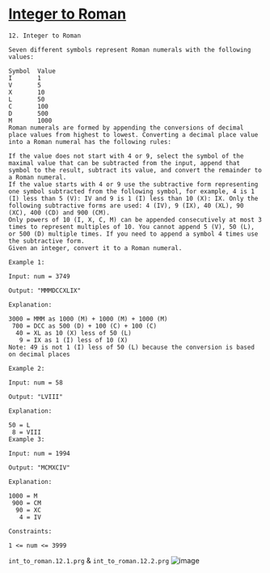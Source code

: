 # [Integer to Roman](https://leetcode.com/problems/integer-to-roman/)

    12. Integer to Roman

    Seven different symbols represent Roman numerals with the following values:

    Symbol  Value
    I       1
    V       5
    X       10
    L       50
    C       100
    D       500
    M       1000
    Roman numerals are formed by appending the conversions of decimal place values from highest to lowest. Converting a decimal place value into a Roman numeral has the following rules:

    If the value does not start with 4 or 9, select the symbol of the maximal value that can be subtracted from the input, append that symbol to the result, subtract its value, and convert the remainder to a Roman numeral.
    If the value starts with 4 or 9 use the subtractive form representing one symbol subtracted from the following symbol, for example, 4 is 1 (I) less than 5 (V): IV and 9 is 1 (I) less than 10 (X): IX. Only the following subtractive forms are used: 4 (IV), 9 (IX), 40 (XL), 90 (XC), 400 (CD) and 900 (CM).
    Only powers of 10 (I, X, C, M) can be appended consecutively at most 3 times to represent multiples of 10. You cannot append 5 (V), 50 (L), or 500 (D) multiple times. If you need to append a symbol 4 times use the subtractive form.
    Given an integer, convert it to a Roman numeral.

    Example 1:

    Input: num = 3749

    Output: "MMMDCCXLIX"

    Explanation:

    3000 = MMM as 1000 (M) + 1000 (M) + 1000 (M)
     700 = DCC as 500 (D) + 100 (C) + 100 (C)
      40 = XL as 10 (X) less of 50 (L)
       9 = IX as 1 (I) less of 10 (X)
    Note: 49 is not 1 (I) less of 50 (L) because the conversion is based on decimal places

    Example 2:

    Input: num = 58

    Output: "LVIII"

    Explanation:

    50 = L
     8 = VIII
    Example 3:

    Input: num = 1994

    Output: "MCMXCIV"

    Explanation:

    1000 = M
     900 = CM
      90 = XC
       4 = IV

    Constraints:

    1 <= num <= 3999

`int_to_roman.12.1.prg` & `int_to_roman.12.2.prg`
![image](https://github.com/user-attachments/assets/7b3c9bea-020b-42b6-b313-851dac4cf83c)
